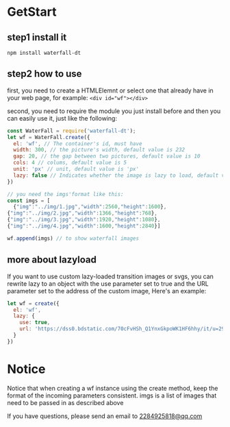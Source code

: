 # GetStart
## step1 install it
`npm install waterfall-dt`

## step2 how to use
first, you need to create a HTMLElemnt or select one that already have in your web page, for example: 
`<div id="wf"></div>`

second, you need to require the module you just install before and then you can easily use it, just like the following:
```JavaScript
const WaterFall = require('waterfall-dt');
let wf = WaterFall.create({
  el: 'wf', // The container's id, must have
  width: 300, // the picture's width, default value is 232
  gap: 20, // the gap between two pictures, default value is 10
  cols: 4 // colums, default value is 5
  unit: 'px' // unit, default value is 'px'
  lazy: false // Indicates whether the image is lazy to load, default valut is false
})

// you need the imgs'format like this:
const imgs = [
  {"img":"../img/1.jpg","width":2560,"height":1600},
{"img":"../img/2.jpg","width":1366,"height":768},
{"img":"../img/3.jpg","width":1920,"height":1080},
{"img":"../img/4.jpg","width":1600,"height":2840}]

wf.append(imgs) // to show waterfall images
```

## more about lazyload
If you want to use custom lazy-loaded transition images or svgs, you can rewrite lazy to an object with the use parameter set to true and the URL parameter set to the address of the custom image, Here's an example:
```JavaScript
let wf = create({
  el: 'wf',
  lazy: {
    use: true,
    url: 'https://dss0.bdstatic.com/70cFvHSh_Q1YnxGkpoWK1HF6hhy/it/u=2955301104,3476101192&fm=26&gp=0.jpg'
  }
})
```

# Notice
Notice that when creating a wf instance using the create method, keep the format of the incoming parameters consistent. imgs is a list of images that need to be passed in as described above

If you have questions, please send an email to 2284925818@qq.com